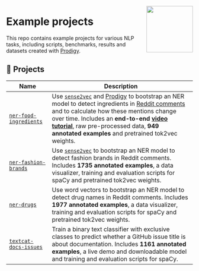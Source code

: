 <a href="https://explosion.ai"><img src="https://explosion.ai/assets/img/logo.svg" width="125" height="125" align="right" /></a>

# Example projects

This repo contains example projects for various NLP tasks, including scripts, benchmarks, results and datasets created with [Prodigy](https://prodi.gy).

## 💝 Projects

| Name                                           | Description                                                                                                                                                                                                                                                                                                                                                                                                                          |
| ---------------------------------------------- | ------------------------------------------------------------------------------------------------------------------------------------------------------------------------------------------------------------------------------------------------------------------------------------------------------------------------------------------------------------------------------------------------------------------------------------ |
| [`ner-food-ingredients`](ner-food-ingredients) | Use [`sense2vec`](https://github.com/explosion/sense2vec) and [Prodigy](https://prodi.gy) to bootstrap an NER model to detect ingredients in [Reddit comments](https://files.pushshift.io/reddit/comments/) and to calculate how these mentions change over time. Includes an **end-to-end [video tutorial](https://www.youtube.com/watch?v=59BKHO_xBPA)**, raw pre-processed data, **949 annotated examples** and pretrained tok2vec weights. |
| [`ner-fashion-brands`](ner-fashion-brands)     | Use [`sense2vec`](https://github.com/explosion/sense2vec) to bootstrap an NER model to detect fashion brands in Reddit comments. Includes **1735 annotated examples**, a data visualizer, training and evaluation scripts for spaCy and pretrained tok2vec weights.                                                                                                                                                                   |
| [`ner-drugs`](ner-drugs)                       | Use word vectors to bootstrap an NER model to detect drug names in Reddit comments. Includes **1977 annotated examples**, a data visualizer, training and evaluation scripts for spaCy and pretrained tok2vec weights.                                                                                                                                                                                                                |
| [`textcat-docs-issues`](textcat-docs-issues)   | Train a binary text classifier with exclusive classes to predict whether a GitHub issue title is about documentation. Includes **1161 annotated examples**, a live demo and downloadable model and training and evaluation scripts for spaCy.                                                                                                                                                                                        |
